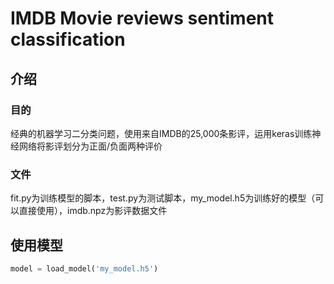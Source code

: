 # IMDB Movie reviews sentiment classification

## 介绍
### 目的
经典的机器学习二分类问题，使用来自IMDB的25,000条影评，运用keras训练神经网络将影评划分为正面/负面两种评价
### 文件
fit.py为训练模型的脚本，test.py为测试脚本，my_model.h5为训练好的模型（可以直接使用），imdb.npz为影评数据文件



## 使用模型




```python
model = load_model('my_model.h5')
```
